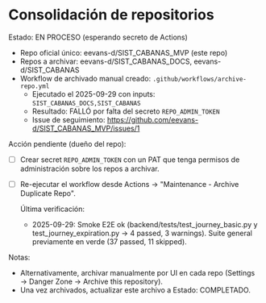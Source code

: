 # Consolidación de repositorios

Estado: EN PROCESO (esperando secreto de Actions)

- Repo oficial único: eevans-d/SIST_CABANAS_MVP (este repo)
- Repos a archivar: eevans-d/SIST_CABANAS_DOCS, eevans-d/SIST_CABANAS
- Workflow de archivado manual creado: `.github/workflows/archive-repo.yml`
  - Ejecutado el 2025-09-29 con inputs: `SIST_CABANAS_DOCS,SIST_CABANAS`
  - Resultado: FALLÓ por falta del secreto `REPO_ADMIN_TOKEN`
  - Issue de seguimiento: https://github.com/eevans-d/SIST_CABANAS_MVP/issues/1

Acción pendiente (dueño del repo):
- [ ] Crear secret `REPO_ADMIN_TOKEN` con un PAT que tenga permisos de administración sobre los repos a archivar.
- [ ] Re-ejecutar el workflow desde Actions → "Maintenance - Archive Duplicate Repo".

  Última verificación:
  - 2025-09-29: Smoke E2E ok (backend/tests/test_journey_basic.py y test_journey_expiration.py → 4 passed, 3 warnings). Suite general previamente en verde (37 passed, 11 skipped).

Notas:
- Alternativamente, archivar manualmente por UI en cada repo (Settings → Danger Zone → Archive this repository).
- Una vez archivados, actualizar este archivo a Estado: COMPLETADO.

